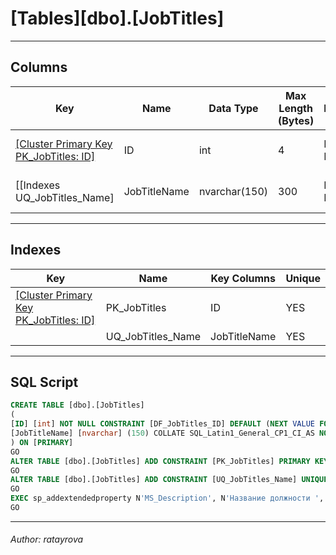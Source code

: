 #### 
# [Tables][dbo].[JobTitles]


---

## <a name="#columns"></a>Columns

| Key | Name | Data Type | Max Length (Bytes) | Nullability | Default | Description |
|---|---|---|---|---|---|---|
| [[Cluster Primary Key PK_JobTitles: ID]](#indexes) | ID | int | 4 | NOT NULL | (NEXT VALUE FOR [JobTitleID_seq]) |  |
| [[Indexes UQ_JobTitles_Name] | JobTitleName | nvarchar(150) | 300 | NOT NULL |  | _Название должности _ |


---

## <a name="#indexes"></a>Indexes

| Key | Name | Key Columns | Unique |
|---|---|---|---|
| [[Cluster Primary Key PK_JobTitles: ID]](#indexes) | PK_JobTitles | ID | YES |
|  | UQ_JobTitles_Name | JobTitleName | YES |


---

## <a name="#sqlscript"></a>SQL Script

```sql
CREATE TABLE [dbo].[JobTitles]
(
[ID] [int] NOT NULL CONSTRAINT [DF_JobTitles_ID] DEFAULT (NEXT VALUE FOR [JobTitleID_seq]),
[JobTitleName] [nvarchar] (150) COLLATE SQL_Latin1_General_CP1_CI_AS NOT NULL
) ON [PRIMARY]
GO
ALTER TABLE [dbo].[JobTitles] ADD CONSTRAINT [PK_JobTitles] PRIMARY KEY CLUSTERED ([ID]) ON [PRIMARY]
GO
ALTER TABLE [dbo].[JobTitles] ADD CONSTRAINT [UQ_JobTitles_Name] UNIQUE NONCLUSTERED ([JobTitleName]) ON [PRIMARY]
GO
EXEC sp_addextendedproperty N'MS_Description', N'Название должности ', 'SCHEMA', N'dbo', 'TABLE', N'JobTitles', 'COLUMN', N'JobTitleName'
GO

```


---

###### Author:  ratayrova
